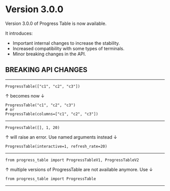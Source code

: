 # Version 3.0.0

Version 3.0.0 of Progress Table is now available.

It introduces:

* Important internal changes to increase the stability.
* Increased compatibility with some types of terminals.
* Minor breaking changes in the API.

## BREAKING API CHANGES

---

```
ProgressTable(["c1", "c2", "c3"])
```

↑ becomes now ↓

```
ProgressTable("c1", "c2", "c3")
# or
ProgressTable(columns=["c1", "c2", "c3"])
```

---

```
ProgressTable([], 1, 20)
```

↑ will raise an error. Use named arguments instead ↓

```
ProgressTable(interactive=1, refresh_rate=20)
```

---

```
from progress_table import ProgressTableV1, ProgressTableV2
```

↑ multiple versions of ProgressTable are not available anymore. Use ↓

```
from progress_table import ProgressTable
```

---

